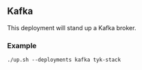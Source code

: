 ## Kafka
This deployment will stand up a Kafka broker.

### Example
```
./up.sh --deployments kafka tyk-stack
```
